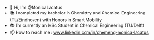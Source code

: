 - 👋 Hi, I’m @MonicaLacatus
- 📚 I completed my bachelor in Chemistry and Chemical Engineering (TU/Eindhoven) with Honors in Smart Mobility
- 📚 I’m currently an MSc Student in Chemical Engineering (TU/Delft)
- 📫 How to reach me : www.linkedin.com/in/chemeng-monica-lacatus

<!---
MonicaLacatus/MonicaLacatus is a ✨ special ✨ repository because its `README.md` (this file) appears on your GitHub profile.
You can click the Preview link to take a look at your changes.
--->
